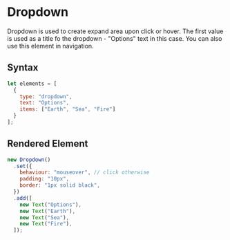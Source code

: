 # Dropdown
Dropdown is used to create expand area upon click or hover.
The first value is used as a title fo the dropdown - "Options" text in this case. You can also use this element in navigation. 

## Syntax
```js
let elements = [
  {
    type: "dropdown",
    text: "Options",
    items: ["Earth", "Sea", "Fire"]
  }
];
```


## Rendered Element

```js
new Dropdown()
  .set({
    behaviour: "mouseover", // click otherwise
    padding: "10px",
    border: "1px solid black",
  })
  .add([
    new Text("Options"),
    new Text("Earth"),
    new Text("Sea"),
    new Text("Fire"),
  ]);

```

